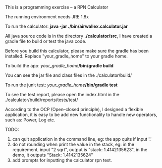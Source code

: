 This is a programming exercise – a RPN Calculator

The running environment needs JRE 1.8x

To run the calculator: **java -jar ./bin/airwallex.calculator.jar** 
  
All java source code is in the directory **./calculator/src**, I have created a gradle file to build or test the java code.

Before you build this calculator, please make sure the gradle has been installed. Replace "your_gradle_home" to your gradle home.

To build the app:
  _your_gradle_home_**/bin/gradle build**
  
You can see the jar file and class files in the ./calculator/build/
  
To run the junit test:
  _your_gradle_home_**/bin/gradle test**  
  
To see the test report, please open the index.html in the ./calculator/build/reports/tests/test/

According to the OCP (Open–closed principle), I designed a flexible application, it is easy to be add new functionality to handle new operators, such as: Power, Log etc.

TODO:
  1. can quit application in the command line, eg: the app quits if input '.'
  2. do not rounding when print the value in the stack, eg: in the requirement, input "2 sqrt", output is "stack: 1.4142135623", in the demo, it outputs "Stack: 1.4142135624"
  3. add prompts for inputting the calculator rpn text.  
  